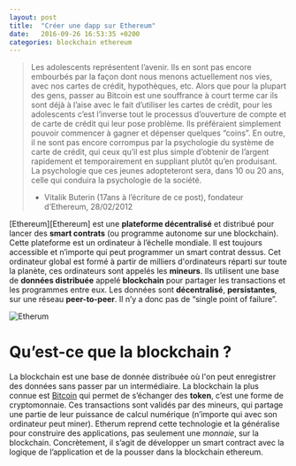 ```yaml
---
layout: post
title:  "Créer une dapp sur Ethereum"
date:   2016-09-26 16:53:35 +0200
categories: blockchain ethereum
---
```

> Les adolescents représentent l’avenir. Ils en sont pas encore embourbés par la façon dont nous menons actuellement nos vies, avec nos cartes de crédit, hypothèques, etc. Alors que pour la plupart des gens, passer au Bitcoin est une souffrance à court terme car ils sont déjà à l’aise avec le fait d’utiliser les cartes de crédit, pour les adolescents c’est l’inverse tout le processus d’ouverture de compte et de carte de crédit qui leur pose problème. Ils préféraient simplement pouvoir commencer à gagner et dépenser quelques “coins”. En outre, il ne sont pas encore corrompus par la psychologie du système de carte de crédit, qui ceux qu’il est plus simple d’obtenir de l’argent rapidement et temporairement en suppliant plutôt qu’en produisant. La psychologie que ces jeunes adopteteront sera, dans 10 ou 20 ans, celle qui conduira la psychologie de la société.
> * Vitalik Buterin (17ans à l’écriture de ce post), fondateur d’Ethereum, 28/02/2012

[Ethereum][Ethereum] est une __plateforme décentralisé__ et distribué pour lancer des __smart contrats__ (ou programme autonome sur une blockchain). Cette plateforme est un ordinateur à l’échelle mondiale. Il est toujours accessible et n’importe qui peut programmer un smart contrat dessus. Cet ordinateur global est formé à partir de milliers d'ordinateurs réparti sur toute la planète, ces ordinateurs sont appelés les __mineurs__. Ils utilisent  une base de __données distribuée__ appelé __blockchain__ pour partager les transactions et les programmes entre eux. Les données sont __décentralisé__, __persistantes__, sur une réseau __peer-to-peer__. Il n’y a donc pas de “single point of failure”.

![Etherum](http://i.stack.imgur.com/hDDzg.png)

Qu’est-ce que la blockchain ?
=============================

La blockchain est une base de donnée distribuée où l'on peut enregistrer des données sans passer par un intermédiaire. La blockchain la plus connue est [Bitcoin][Bitcoin] qui permet de s’échanger des __token__, c’est une forme de cryptomonnaie. Ces transactions sont validés par des mineurs, qui partage une partie de leur puissance de calcul numérique (n’importe qui avec son ordinateur peut miner). Etherum reprend cette technologie et la généralise pour construire des applications, pas seulement une *monnaie*, sur la blockchain. Concrètement, il s’agit de développer un smart contract avec la logique de l’application et de la pousser dans la blockchain ethereum.

[Etherum]: https://www.ethereum.org/
[Bitcoin]: https://bitcoin.org/fr/
